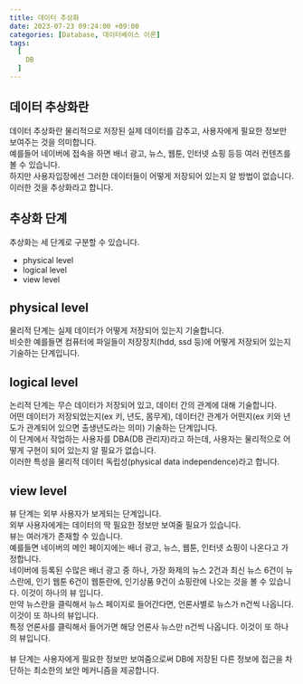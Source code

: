 ```yaml
---
title: 데이터 추상화
date: 2023-07-23 09:24:00 +09:00
categories: [Database, 데이터베이스 이론]
tags:
  [
    DB
  ]
---
```


## 데이터 추상화란
데이터 추상화란 물리적으로 저장된 실제 데이터를 감추고, 사용자에게 필요한 정보만 보여주는 것을 의미합니다.<br>
예를들어 네이버에 접속을 하면 배너 광고, 뉴스, 웹툰, 인터넷 쇼핑 등등 여러 컨텐츠를 볼 수 있습니다.<br>
하지만 사용자입장에선 그러한 데이터들이 어떻게 저장되어 있는지 알 방법이 없습니다.<br>
이러한 것을 추상화라고 합니다.<br>

## 추상화 단계
추상화는 세 단계로 구분할 수 있습니다.<br>
- physical level
- logical level
- view level

## physical level
물리적 단계는 실제 데이터가 어떻게 저장되어 있는지 기술합니다.<br>
비슷한 예를들면 컴퓨터에 파일들이 저장장치(hdd, ssd 등)에 어떻게 저장되어 있는지 기술하는 단계입니다.<br>

## logical level
논리적 단계는 무슨 데이터가 저장되어 있고, 데이터 간의 관계에 대해 기술합니다.<br>
어떤 데이터가 저장되었는지(ex 키, 년도, 몸무게), 데이터간 관계가 어떤지(ex 키와 년도가 관계되어 있으면 출생년도라는 의미) 기술하는 단계입니다.<br>
이 단계에서 작업하는 사용자를 DBA(DB 관리자)라고 하는데, 사용자는 물리적으로 어떻게 구현이 되어 있는지 알 필요가 없습니다.<br>
이러한 특성을 물리적 데이터 독립성(physical data independence)라고 합니다.<br>

## view level
뷰 단계는 외부 사용자가 보게되는 단계입니다.<br>
외부 사용자에게는 데이터의 딱 필요한 정보만 보여줄 필요가 있습니다.<br>
뷰는 여러개가 존재할 수 있습니다.<br>
예를들면 네이버의 메인 페이지에는 배너 광고, 뉴스, 웹툰, 인터넷 쇼핑이 나온다고 가정합니다.<br>
네이버에 등록된 수많은 배너 광고 중 하나, 가장 화제의 뉴스 2건과 최신 뉴스 6건이 뉴스란에, 인기 웹툰 6건이 웹툰란에, 인기상품 9건이 쇼핑란에 나오는 것을 볼 수 있습니다. 이것이 하나의 뷰 입니다.<br>
만약 뉴스란을 클릭해서 뉴스 페이지로 들어간다면, 언론사별로 뉴스가 n건씩 나옵니다. 이것이 또 하나의 뷰입니다.<br>
특정 언론사를 클릭해서 들어가면 해당 언론사 뉴스만 n건씩 나옵니다. 이것이 또 하나의 뷰입니다.<br>
<br>
뷰 단계는 사용자에게 필요한 정보만 보여줌으로써 DB에 저장된 다른 정보에 접근을 차단하는 최소한의 보안 메커니즘을 제공합니다.<br>
